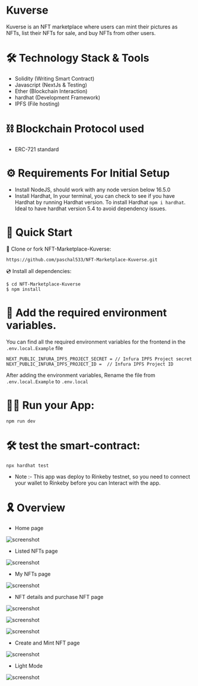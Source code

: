 # Kuverse 

Kuverse is an NFT marketplace where users can mint their pictures as NFTs, list their NFTs for sale, and buy NFTs from other users.

# 🛠 Technology Stack & Tools

- Solidity (Writing Smart Contract)
- Javascript (NextJs & Testing)
- Ether (Blockchain Interaction)
- hardhat (Development Framework)
- IPFS (File hosting)

# ⛓ Blockchain Protocol used

- ERC-721 standard

# ⚙ Requirements For Initial Setup
- Install NodeJS, should work with any node version below 16.5.0
- Install Hardhat, In your terminal, you can check to see if you have Hardhat by running Hardhat version. To install Hardhat `npm i hardhat`. Ideal to have hardhat version 5.4 to avoid dependency issues.

# 🚀 Quick Start

📄 Clone or fork NFT-Marketplace-Kuverse:

```
https://github.com/paschal533/NFT-Marketplace-Kuverse.git
```
💿 Install all dependencies:
 
```
$ cd NFT-Marketplace-Kuverse
$ npm install 
```

# 🔐 Add the required environment variables.

You can find all the required environment variables for the frontend in the `.env.local.Example` file

```
NEXT_PUBLIC_INFURA_IPFS_PROJECT_SECRET = // Infura IPFS Project secret
NEXT_PUBLIC_INFURA_IPFS_PROJECT_ID =  // Infura IPFS Project ID

```

After adding the environment variables, Rename the file from `.env.local.Example` to `.env.local`

# 🚴‍♂️ Run your App:

```
npm run dev
```

# 🛠 test the smart-contract:

```
npx hardhat test
```


- Note :- This app was deploy to Rinkeby testnet, so you need to connect your wallet to Rinkeby before you can Interact with the app.

# 🎗 Overview

- Home page

![screenshot](./assets/Screenshot1.png)

- Listed NFTs page

![screenshot](./assets/Screenshot3.png)

- My NFTs page

![screenshot](./assets/Screenshot4.png)

- NFT details and purchase NFT page

![screenshot](./assets/Screenshot5.png)

![screenshot](./assets/Screenshot6.png)

![screenshot](./assets/Screenshot7.png)

- Create and Mint NFT page

![screenshot](./assets/Screenshot2.png)

- Light Mode

![screenshot](./assets/Screenshot8.png)

